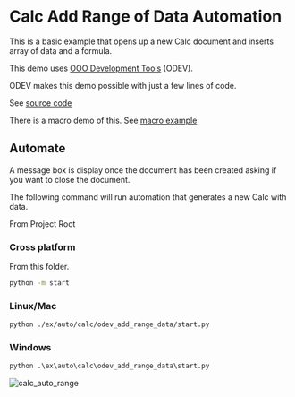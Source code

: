 # Calc Add Range of Data Automation

This is a basic example that opens up a new Calc document and inserts array of data and a formula.

This demo uses [OOO Development Tools](https://python-ooo-dev-tools.readthedocs.io/en/latest/) (ODEV).

ODEV makes this demo possible with just a few lines of code.

See [source code](./start.py)

There is a macro demo of this. See [macro example](../../../calc/odev_add_range_data)

## Automate

A message box is display once the document has been created asking if you want to close the document.

The following command will run automation that generates a new Calc with data.

From Project Root

### Cross platform

From this folder.

```sh
python -m start
```

### Linux/Mac

```sh
python ./ex/auto/calc/odev_add_range_data/start.py
```

### Windows

```ps
python .\ex\auto\calc\odev_add_range_data\start.py
```

![calc_auto_range](https://user-images.githubusercontent.com/4193389/173204609-e6ed10f0-55df-486e-8c93-3b40e705bbe6.png)
